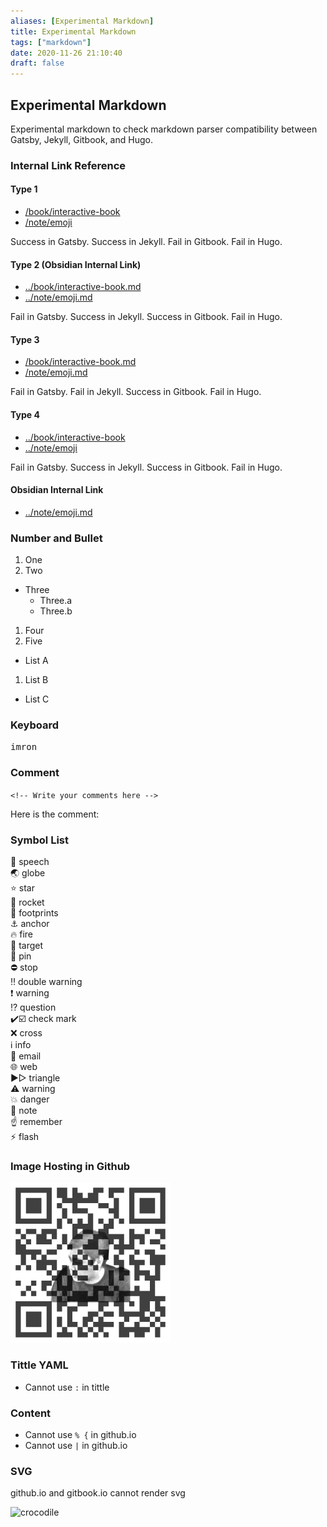 ```yaml
---
aliases: [Experimental Markdown]
title: Experimental Markdown
tags: ["markdown"]
date: 2020-11-26 21:10:40
draft: false
---
```


## Experimental Markdown

Experimental markdown to check markdown parser compatibility between Gatsby, Jekyll, Gitbook, and Hugo.

### Internal Link Reference

#### Type 1

- [/book/interactive-book](/book/interactive-book)
- [/note/emoji](/note/emoji)

Success in Gatsby. Success in Jekyll. Fail in Gitbook. Fail in Hugo.

#### Type 2 (Obsidian Internal Link)

- [../book/interactive-book.md](../book/interactive-book.md)
- [../note/emoji.md](../note/emoji.md)

Fail in Gatsby. Success in Jekyll. Success in Gitbook. Fail in Hugo.

#### Type 3

- [/book/interactive-book.md](/book/interactive-book.md)
- [/note/emoji.md](/note/emoji.md)

Fail in Gatsby. Fail in Jekyll. Success in Gitbook. Fail in Hugo.

#### Type 4

- [../book/interactive-book](../book/interactive-book)
- [../note/emoji](../note/emoji)

Fail in Gatsby. Success in Jekyll. Success in Gitbook. Fail in Hugo.

#### Obsidian Internal Link

- [../note/emoji.md](../note/emoji.md)

### Number and Bullet

1. One
2. Two
- Three
    - Three.a
    - Three.b

1. Four
2. Five

- List A
1. List B
- List C

### Keyboard

<kbd>imron</kbd>

### Comment

`<!-- Write your comments here -->`

Here is the comment:  

<!-- Write your comments here -->

### Symbol List

💬 speech  
🌏️ globe  
⭐️ star  
🚀 rocket  
👣 footprints  
⚓️ anchor  
🔥 fire  
🎯 target  
📌 pin  
⛔ stop  
‼️ double warning  
❗️ warning  
⁉️ question  
✔️☑️ check mark  
❌ cross  
ℹ️ info  
📧 email  
🌐 web  
▶▷ triangle  
⚠️ warning  
💥 danger  
📝 note  
☝️ remember  
⚡️ flash

### Image Hosting in Github

![QR Code Image-small](https://raw.githubusercontent.com/irosyadi/vnote.image/master/1608464780_20201220183102525_18817.png)

### Tittle YAML

- Cannot use `:` in tittle

### Content

- Cannot use `% {` in github.io
- Cannot use `|` in github.io

### SVG

github.io and gitbook.io cannot render svg

![crocodile](https://snapsvg.io/assets/images/crocodile.svg)

